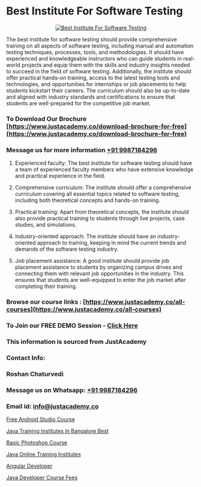 # Best Institute For Software Testing

<p align="center">
  <a href="https://justacademy.co/program-detail/software-testing">
    <img src="https://justacademy.co/storage2/program_images/1704700438.webp" alt="Best Institute For Software Testing">
  </a>
</p>


The best institute for software testing should provide comprehensive training on all aspects of software testing, including manual and automation testing techniques, processes, tools, and methodologies. It should have experienced and knowledgeable instructors who can guide students in real-world projects and equip them with the skills and industry insights needed to succeed in the field of software testing. Additionally, the institute should offer practical hands-on training, access to the latest testing tools and technologies, and opportunities for internships or job placements to help students kickstart their careers. The curriculum should also be up-to-date and aligned with industry standards and certifications to ensure that students are well-prepared for the competitive job market.
### To Download Our Brochure [https://www.justacademy.co/download-brochure-for-free](https://www.justacademy.co/download-brochure-for-free)
### Message us for more information [+91 9987184296](https://api.whatsapp.com/send?phone=919987184296)
1) Experienced faculty: The best institute for software testing should have a team of experienced faculty members who have extensive knowledge and practical experience in the field.

2) Comprehensive curriculum: The institute should offer a comprehensive curriculum covering all essential topics related to software testing, including both theoretical concepts and hands-on training.

3) Practical training: Apart from theoretical concepts, the institute should also provide practical training to students through live projects, case studies, and simulations.

4) Industry-oriented approach: The institute should have an industry-oriented approach to training, keeping in mind the current trends and demands of the software testing industry.

5) Job placement assistance: A good institute should provide job placement assistance to students by organizing campus drives and connecting them with relevant job opportunities in the industry. This ensures that students are well-equipped to enter the job market after completing their training.

### Browse our course links : [https://www.justacademy.co/all-courses](https://www.justacademy.co/all-courses) 
### To Join our FREE DEMO Session - [Click Here](https://www.justacademy.co/register-for-course-demo)


### This information is sourced from JustAcademy
### Contact Info:
### Roshan Chaturvedi
### Message us on Whatsapp: [+91 9987184296](https://api.whatsapp.com/send?phone=919987184296)
### Email id: [info@justacademy.co](mailto:info@justacademy.co)
                
[Free Android Studio Course](https://www.linkedin.com/pulse/free-android-studio-course-justacademy-ex7oc/)

[Java Training Institutes In Bangalore Best](https://www.linkedin.com/pulse/java-training-institutes-bangalore-best-justacademy-portland-ueccf?trackingId=KPSmZ6r%2FgocCB1AN%2FTrZIw%3D%3D&lipi=urn%3Ali%3Apage%3Ad_flagship3_company_admin%3BTqighWlRRkKZzOjpwndZdw%3D%3D)

[Basic Photoshop Course](https://medium.com/@surajvaishnav5015/basic-photoshop-course-c277b853894e)

[Java Online Training Institutes](https://medium.com/@namusn/java-online-training-institutes-b12ddfbdf923)

[Angular Developer](https://justacademyin.github.io/Articles/Angular-Developer)

[Java Developer Course Fees](https://justacademyin.github.io/Articles/Java-Developer-Course-Fees)

